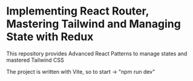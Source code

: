 # Implementing React Router, Mastering Tailwind and Managing State with Redux 

This repository provides Advanced React Patterns to manage states and mastered Tailwind CSS

The project is written with Vite, so to start -> "npm run dev"


